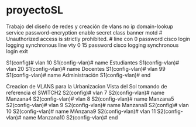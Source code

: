 # proyectoSL
Trabajo del diseño de redes y creación de vlans
no ip domain-lookup
service password-encryption
enable secret class
banner motd #
Unauthorized access is strictly prohibited. #
line con 0
password cisco
login
logging synchronous
line vty 0 15
password cisco
logging synchronous
login
exit

S1(config)# vlan 10
S1(config-vlan)# name Estudiantes
S1(config-vlan)# vlan 20
S1(config-vlan)# name Docentes
S1(config-vlan)# vlan 99
S1(config-vlan)# name Administración
S1(config-vlan)# end

Creacion de VLANS para la Urbanizacion Vista del Sol tomando de referencia el SWITCH2
S2(config)# vlan 7
S2(config-vlan)# name Manzana4
S2(config-vlan)# vlan 8
S2(config-vlan)# name Manzana5
S2(config-vlan)# vlan 9
S2(config-vlan)# name Manzana8
S2(config)# vlan 10
S2(config-vlan)# name MAnzana9
S2(config-vlan)# vlan 11
S2(config-vlan)# name Manzana10
S2(config-vlan)# end
